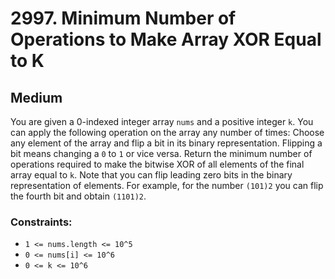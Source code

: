 # 2997. Minimum Number of Operations to Make Array XOR Equal to K

## Medium

You are given a 0-indexed integer array `nums` and a positive integer `k`. You can apply the following operation on the
array any number of times: Choose any element of the array and flip a bit in its binary representation. Flipping a bit
means changing a `0` to `1` or vice versa. Return the minimum number of operations required to make the bitwise XOR of
all elements of the final array equal to `k`. Note that you can flip leading zero bits in the binary representation of
elements. For example, for the number `(101)2` you can flip the fourth bit and obtain `(1101)2`.

### Constraints:

- `1 <= nums.length <= 10^5`
- `0 <= nums[i] <= 10^6`
- `0 <= k <= 10^6`
